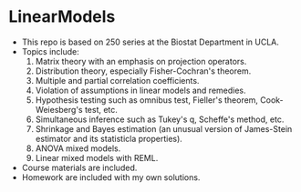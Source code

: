 # LinearModels

- This repo is based on 250 series at the Biostat Department in UCLA.
- Topics include: 
  1. Matrix theory with an emphasis on projection operators.
  2. Distribution theory, especially Fisher-Cochran's theorem.
  3. Multiple and partial correlation coefficients.
  4. Violation of assumptions in linear models and remedies.
  5. Hypothesis testing such as omnibus test, Fieller's theorem, Cook-Weiesberg's test, etc.
  6. Simultaneous inference such as Tukey's q, Scheffe's method, etc.
  7. Shrinkage and Bayes estimation (an unusual version of James-Stein estimator and its statisticla properties).
  8. ANOVA mixed models.
  9. Linear mixed models with REML.
- Course materials are included.
- Homework are included with my own solutions.
